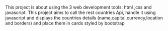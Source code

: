 This project is about using the 3 web development tools: html ,css and javascript.
This project aims to call the rest countries Api, handle it using javascript and displays the countries details (name,capital,currency,location and borders) and place them in cards styled by bootstrap
